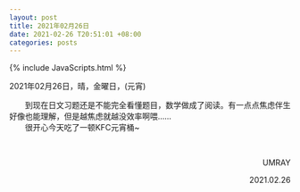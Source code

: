 ```yaml
---
layout: post
title: 2021年02月26日
date: 2021-02-26 T20:51:01 +08:00
categories: posts
---
```


{% include JavaScripts.html %}

2021年02月26日，晴，金曜日，(元宵)  
  
&emsp;&emsp;到现在日文习题还是不能完全看懂题目，数学做成了阅读。有一点点焦虑伴生好像也能理解，但是越焦虑就越没效率啊喂……  
&emsp;&emsp;很开心今天吃了一顿KFC元宵桶~
 
&emsp;&emsp;
<p align="right">UMRAY</p>
<p align="right">2021.02.26</p>